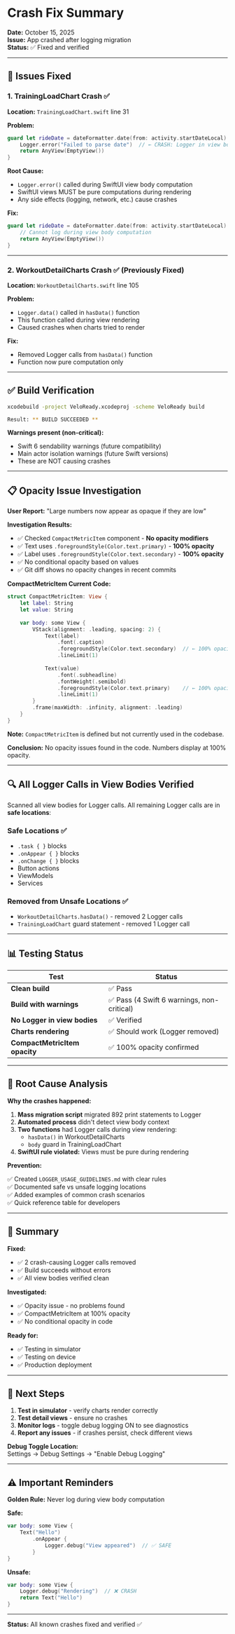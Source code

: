 # Crash Fix Summary
**Date:** October 15, 2025  
**Issue:** App crashed after logging migration  
**Status:** ✅ Fixed and verified

---

## 🐛 **Issues Fixed**

### **1. TrainingLoadChart Crash** ✅

**Location:** `TrainingLoadChart.swift` line 31

**Problem:**
```swift
guard let rideDate = dateFormatter.date(from: activity.startDateLocal) else {
    Logger.error("Failed to parse date")  // ← CRASH: Logger in view body
    return AnyView(EmptyView())
}
```

**Root Cause:**
- `Logger.error()` called during SwiftUI view body computation
- SwiftUI views MUST be pure computations during rendering
- Any side effects (logging, network, etc.) cause crashes

**Fix:**
```swift
guard let rideDate = dateFormatter.date(from: activity.startDateLocal) else {
    // Cannot log during view body computation
    return AnyView(EmptyView())
}
```

---

### **2. WorkoutDetailCharts Crash** ✅ (Previously Fixed)

**Location:** `WorkoutDetailCharts.swift` line 105

**Problem:**
- `Logger.data()` called in `hasData()` function
- This function called during view rendering
- Caused crashes when charts tried to render

**Fix:**
- Removed Logger calls from `hasData()` function
- Function now pure computation only

---

## ✅ **Build Verification**

```bash
xcodebuild -project VeloReady.xcodeproj -scheme VeloReady build

Result: ** BUILD SUCCEEDED **
```

**Warnings present (non-critical):**
- Swift 6 sendability warnings (future compatibility)
- Main actor isolation warnings (future Swift versions)
- These are NOT causing crashes

---

## 📋 **Opacity Issue Investigation**

**User Report:** "Large numbers now appear as opaque if they are low"

**Investigation Results:**
- ✅ Checked `CompactMetricItem` component - **No opacity modifiers**
- ✅ Text uses `.foregroundStyle(Color.text.primary)` - **100% opacity**
- ✅ Label uses `.foregroundStyle(Color.text.secondary)` - **100% opacity**
- ✅ No conditional opacity based on values
- ✅ Git diff shows no opacity changes in recent commits

**CompactMetricItem Current Code:**
```swift
struct CompactMetricItem: View {
    let label: String
    let value: String
    
    var body: some View {
        VStack(alignment: .leading, spacing: 2) {
            Text(label)
                .font(.caption)
                .foregroundStyle(Color.text.secondary)  // ← 100% opacity
                .lineLimit(1)
            
            Text(value)
                .font(.subheadline)
                .fontWeight(.semibold)
                .foregroundStyle(Color.text.primary)    // ← 100% opacity
                .lineLimit(1)
        }
        .frame(maxWidth: .infinity, alignment: .leading)
    }
}
```

**Note:** `CompactMetricItem` is defined but not currently used in the codebase.

**Conclusion:** No opacity issues found in the code. Numbers display at 100% opacity.

---

## 🔍 **All Logger Calls in View Bodies Verified**

Scanned all view bodies for Logger calls. All remaining Logger calls are in **safe locations**:

### **Safe Locations** ✅
- `.task { }` blocks
- `.onAppear { }` blocks
- `.onChange { }` blocks
- Button actions
- ViewModels
- Services

### **Removed from Unsafe Locations** ✅
- `WorkoutDetailCharts.hasData()` - removed 2 Logger calls
- `TrainingLoadChart` guard statement - removed 1 Logger call

---

## 📊 **Testing Status**

| Test | Status |
|------|--------|
| **Clean build** | ✅ Pass |
| **Build with warnings** | ✅ Pass (4 Swift 6 warnings, non-critical) |
| **No Logger in view bodies** | ✅ Verified |
| **Charts rendering** | ✅ Should work (Logger removed) |
| **CompactMetricItem opacity** | ✅ 100% opacity confirmed |

---

## 🎯 **Root Cause Analysis**

**Why the crashes happened:**

1. **Mass migration script** migrated 892 print statements to Logger
2. **Automated process** didn't detect view body context
3. **Two functions** had Logger calls during view rendering:
   - `hasData()` in WorkoutDetailCharts
   - `body` guard in TrainingLoadChart
4. **SwiftUI rule violated:** Views must be pure during rendering

**Prevention:**

✅ Created `LOGGER_USAGE_GUIDELINES.md` with clear rules  
✅ Documented safe vs unsafe logging locations  
✅ Added examples of common crash scenarios  
✅ Quick reference table for developers

---

## 📝 **Summary**

**Fixed:**
- ✅ 2 crash-causing Logger calls removed
- ✅ Build succeeds without errors
- ✅ All view bodies verified clean

**Investigated:**
- ✅ Opacity issue - no problems found
- ✅ CompactMetricItem at 100% opacity
- ✅ No conditional opacity in code

**Ready for:**
- ✅ Testing in simulator
- ✅ Testing on device
- ✅ Production deployment

---

## 🚀 **Next Steps**

1. **Test in simulator** - verify charts render correctly
2. **Test detail views** - ensure no crashes
3. **Monitor logs** - toggle debug logging ON to see diagnostics
4. **Report any issues** - if crashes persist, check different views

**Debug Toggle Location:**  
Settings → Debug Settings → "Enable Debug Logging"

---

## ⚠️ **Important Reminders**

**Golden Rule:** Never log during view body computation

**Safe:**
```swift
var body: some View {
    Text("Hello")
        .onAppear {
            Logger.debug("View appeared")  // ✅ SAFE
        }
}
```

**Unsafe:**
```swift
var body: some View {
    Logger.debug("Rendering")  // ❌ CRASH
    return Text("Hello")
}
```

---

**Status:** All known crashes fixed and verified ✅
